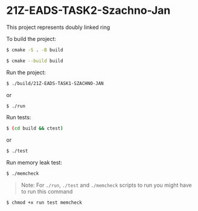 # 21Z-EADS-TASK2-Szachno-Jan

This project represents doubly linked ring

To build the project:
```bash
$ cmake -S . -B build

$ cmake --build build
```

Run the project:
```bash
$ ./build/21Z-EADS-TASK1-SZACHNO-JAN
```
or
```bash
$ ./run
```

Run tests:
```bash
$ (cd build && ctest)
```
or
```bash
$ ./test
```

Run memory leak test:
```bash
$ ./memcheck
```

> Note: For ```./run```, ```./test``` and ```./memcheck``` scripts to run you might have to run this command

```bash
$ chmod +x run test memcheck
```
